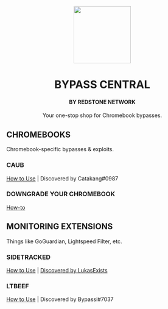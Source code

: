 <p align="center">
  <img src="https://user-images.githubusercontent.com/91223726/228726047-4f8a5030-9f13-4ea2-89c9-5dd6f2f0cd56.png" width="150x">
</p>

<h1 align="center">BYPASS CENTRAL</h1>
<h4 align="center">BY REDSTONE NETWORK</h4>
<p align="center">Your one-stop shop for Chromebook bypasses.</p>

## CHROMEBOOKS
Chromebook-specific bypasses & exploits.

 ### CAUB
[How to Use](https://github.com/red-stone-network/bypass-central/blob/main/chromebooks/caub.md) 
 | Discovered by Catakang#0987
 
 ### DOWNGRADE YOUR CHROMEBOOK
[How-to](https://github.com/red-stone-network/bypass-central/blob/main/chromebooks/downgrade.md) 

## MONITORING EXTENSIONS
Things like GoGuardian, Lightspeed Filter, etc.

### SIDETRACKED
[How to Use](https://github.com/red-stone-network/bypass-central/blob/main/monitoring-extensions/side-panel.md)
 | [Discovered by LukasExists](https://github.com/lukasexists)
 
### LTBEEF
[How to Use](https://github.com/red-stone-network/bypass-central/blob/main/monitoring-extensions/LTBEEF.md)
 | Discovered by Bypassi#7037
